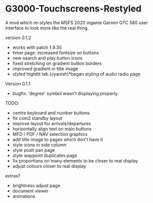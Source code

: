 # G3000-Touchscreens-Restyled
A mod which re-styles the MSFS 2020 ingame Garmin GTC 580 user interface to look more like the real thing.


version 0.1.2

- works with patch 1.9.30
- timer page: increased fontsize on buttons
- new search and play button icons
- fixed stretching on gradient button borders
- improved gradient in title image
- styled hightlit tab (cyanish)*began styling of audio radio page



Version 0.1.1

- bugfix: 'degree' symbol wasn't displaying properly.


TODO:

- centre keyboard and number buttons
- fix com2 standby layout
- improve layout for arrivals/departures
- horizontally align text on main buttons
- MFD / PDF / NAV selection graphics
- add title image to pages which don't have it
- style icons in side column
- style push pan page
- style waypoint duplicates page 
- fix proportions on many elements to be closer to real display
- adjust colours closer to real display


extras?

- brightness adjust page
- document viewer
- animations 



